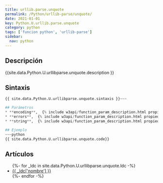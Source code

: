```yaml
---
title: urllib.parse.unquote
permalink: /Python/urllib-parse/unquote/
date: 2021-01-01
key: Python.U.urllib.parse.unquote
category: python
tags: ['funcion python', 'urllib-parse']
sidebar: 
  nav: python
---
```


## Descripción
{{site.data.Python.U.urllibparse.unquote.description }}

## Sintaxis
~~~python
{{ site.data.Python.U.urllibparse.unquote.sintaxis }}~~~

## Parámetros
* **encoding**,  {% include w3api/function_param_description.html propiedad=site.data.Python.U.urllib.parse.unquote valor="encoding" %}
* **errors**,  {% include w3api/function_param_description.html propiedad=site.data.Python.U.urllib.parse.unquote valor="errors" %}
* **string**,  {% include w3api/function_param_description.html propiedad=site.data.Python.U.urllib.parse.unquote valor="string" %}

## Ejemplo
~~~python
{{ site.data.Python.U.urllibparse.unquote.code}}
~~~

## Artículos
<ul>
{%- for _ldc in site.data.Python.U.urllibparse.unquote.ldc -%}
   <li>
       <a href="{{_ldc['url'] }}">{{ _ldc['nombre'] }}</a>
   </li>
{%- endfor -%}
</ul>
